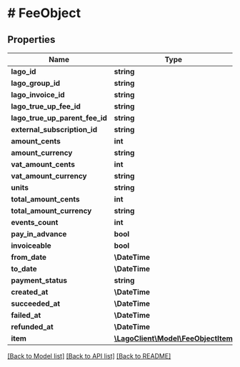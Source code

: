 # # FeeObject

## Properties

Name | Type | Description | Notes
------------ | ------------- | ------------- | -------------
**lago_id** | **string** |  |
**lago_group_id** | **string** |  | [optional]
**lago_invoice_id** | **string** |  | [optional]
**lago_true_up_fee_id** | **string** |  | [optional]
**lago_true_up_parent_fee_id** | **string** |  | [optional]
**external_subscription_id** | **string** |  | [optional]
**amount_cents** | **int** |  |
**amount_currency** | **string** |  |
**vat_amount_cents** | **int** |  |
**vat_amount_currency** | **string** |  |
**units** | **string** |  |
**total_amount_cents** | **int** |  | [optional]
**total_amount_currency** | **string** |  | [optional]
**events_count** | **int** |  | [optional]
**pay_in_advance** | **bool** |  | [optional]
**invoiceable** | **bool** |  | [optional]
**from_date** | **\DateTime** |  | [optional]
**to_date** | **\DateTime** |  | [optional]
**payment_status** | **string** |  |
**created_at** | **\DateTime** |  |
**succeeded_at** | **\DateTime** |  | [optional]
**failed_at** | **\DateTime** |  | [optional]
**refunded_at** | **\DateTime** |  | [optional]
**item** | [**\LagoClient\Model\FeeObjectItem**](FeeObjectItem.md) |  |

[[Back to Model list]](../../README.md#models) [[Back to API list]](../../README.md#endpoints) [[Back to README]](../../README.md)
